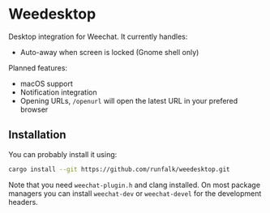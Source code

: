 Weedesktop
==========
Desktop integration for Weechat. It currently handles:

* Auto-away when screen is locked (Gnome shell only)

Planned features:

* macOS support
* Notification integration
* Opening URLs, `/openurl` will open the latest URL in your prefered browser

Installation
------------
You can probably install it using:

```bash
cargo install --git https://github.com/runfalk/weedesktop.git
```

Note that you need `weechat-plugin.h` and clang installed. On most package
managers you can install `weechat-dev` or `weechat-devel` for the development
headers.
